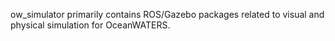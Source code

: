 ow_simulator primarily contains ROS/Gazebo packages related to visual and
physical simulation for OceanWATERS.

